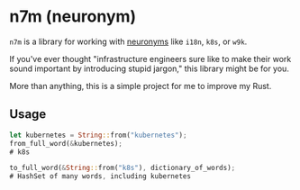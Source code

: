 # n7m (neuronym)

`n7m` is a library for working with [neuronyms](http://www.i18nguy.com/origini18n.html) like `i18n`, `k8s`, or `w9k`.

If you've ever thought "infrastructure engineers sure like to make their work sound important by introducing stupid jargon," this library might be for you.

More than anything, this is a simple project for me to improve my Rust.

## Usage

```rust
let kubernetes = String::from("kubernetes");
from_full_word(&kubernetes);
# k8s

to_full_word(&String::from("k8s"), dictionary_of_words);
# HashSet of many words, including kubernetes
```
